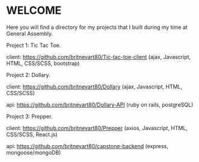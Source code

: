 # WELCOME

Here you will find a directory for my projects that I built during my time at General Assembly.

Project 1: Tic Tac Toe.

client: https://github.com/britneyart80/Tic-tac-toe-client (ajax, Javascript, HTML, CSS/SCSS, bootstrap)

Project 2: Dollary.

client: https://github.com/britneyart80/Dollary (ajax, Javascript, HTML, CSS/SCSS)

api: https://github.com/britneyart80/Dollary-API (ruby on rails, postgreSQL)

Project 3: Prepper.

client: https://github.com/britneyart80/Prepper (axios, Javascript, HTML, CSS/SCSS, React.js)

api: https://github.com/britneyart80/capstone-backend (express, mongoose/mongoDB)
